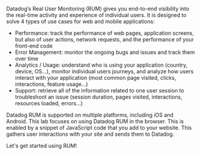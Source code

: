 Datadog’s Real User Monitoring (RUM) gives you end-to-end visibility into the real-time activity and experience of individual users. It is designed to solve 4 types of use cases for web and mobile applications:
* Performance: track the performance of web pages, application screens, but also of user actions, network requests, and the performance of your front-end code
* Error Management: monitor the ongoing bugs and issues and track them over time
* Analytics / Usage: understand who is using your application (country, device, OS…), monitor individual users journeys, and analyze how users interact with your application (most common page visited, clicks, interactions, feature usage…)
* Support: retrieve all of the information related to one user session to troubleshoot an issue (session duration, pages visited, interactions, resources loaded, errors…)

Datadog RUM is supported on multiple platforms, including iOS and Android. This lab focuses on using Datadog RUM in the browser. This is enabled by a snippet of JavaScript code that you add to your website. This gathers user interactions with your site and sends them to Datadog.

Let's get started using RUM!